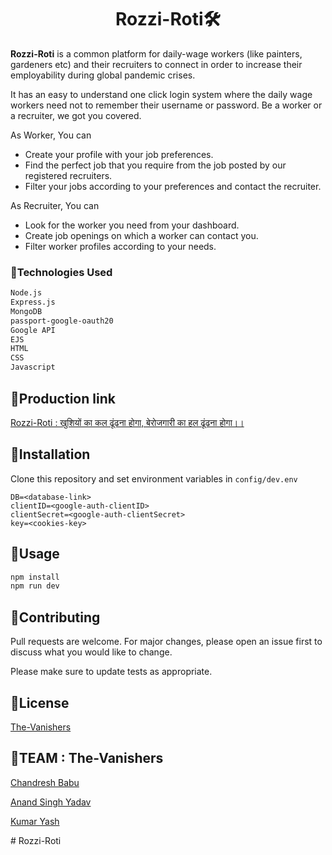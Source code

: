 <h1 align="center">Rozzi-Roti🛠️</h1> 

**Rozzi-Roti** is a common platform for daily-wage workers (like painters, gardeners etc) and their recruiters to connect in order to
increase their employability during global pandemic crises.

It has an easy to understand one click login system where the daily wage workers need not to remember their username or password. Be a worker or a recruiter, we got you covered. 

As Worker, You can 

* Create your profile with your job preferences.
* Find the perfect job that you require from the job posted by our registered recruiters.
* Filter your jobs according to your preferences and contact the recruiter.

As Recruiter, You can 
* Look for the worker you need from your dashboard.
* Create job openings on which a worker can contact you.
* Filter worker profiles according to your needs.

### 📌Technologies Used 
```bash
Node.js
Express.js
MongoDB
passport-google-oauth20
Google API
EJS
HTML
CSS
Javascript
```

## 📌Production link 
<a href="https://rozzi-roti.herokuapp.com/" terget="_blank">Rozzi-Roti : खुशियों का कल ढूंढना होगा, बेरोजगारी का हल ढूंढना होगा।।</a>



## 📌Installation

Clone this repository and set environment variables in `config/dev.env`

```visual studio code
DB=<database-link>
clientID=<google-auth-clientID>
clientSecret=<google-auth-clientSecret>
key=<cookies-key>
```

## 📌Usage

```bash
npm install
npm run dev 
```

## 📌Contributing
Pull requests are welcome. For major changes, please open an issue first to discuss what you would like to change.

Please make sure to update tests as appropriate.

## 📌License
[The-Vanishers](https://github.com/The-Vanishers)

## 📌TEAM : The-Vanishers
[Chandresh Babu](https://github.com/ChandreshBabu)

[Anand Singh Yadav](https://github.com/AnandSY)

[Kumar Yash](https://github.com/privateyash)

#   R o z z i - R o t i  
 